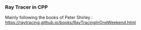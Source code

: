 ### Ray Tracer in CPP

Mainly following the books of Peter Shirley :
https://raytracing.github.io/books/RayTracingInOneWeekend.html
